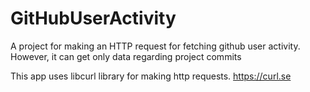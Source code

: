 # GitHubUserActivity
A project for making an HTTP request for fetching github user activity. However, it can get only data regarding project commits

This app uses libcurl library for making http requests.
https://curl.se
